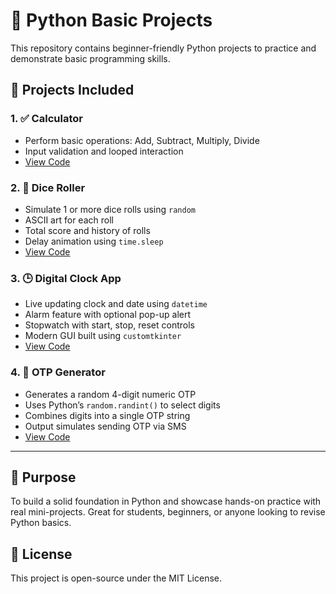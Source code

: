 # 🐍 Python Basic Projects

This repository contains beginner-friendly Python projects to practice and demonstrate basic programming skills.

## 📂 Projects Included

### 1. ✅ Calculator
- Perform basic operations: Add, Subtract, Multiply, Divide
- Input validation and looped interaction
- [View Code](./Calculator/calculator.py)

### 2. 🎲 Dice Roller
- Simulate 1 or more dice rolls using `random`
- ASCII art for each roll
- Total score and history of rolls
- Delay animation using `time.sleep`
- [View Code](./Dice-Roller/dice_roller.py)

### 3. 🕒 Digital Clock App

- Live updating clock and date using `datetime`  
- Alarm feature with optional pop-up alert  
- Stopwatch with start, stop, reset controls  
- Modern GUI built using `customtkinter`  
- [View Code](./Digital-Clock/clock_app.py)

### 4. 🔐 OTP Generator
- Generates a random 4-digit numeric OTP
- Uses Python’s `random.randint()` to select digits
- Combines digits into a single OTP string
- Output simulates sending OTP via SMS
- [View Code](./OTP-Generator/otp_generator.py)

---

## 🚀 Purpose

To build a solid foundation in Python and showcase hands-on practice with real mini-projects. Great for students, beginners, or anyone looking to revise Python basics.

## 📜 License

This project is open-source under the MIT License.
